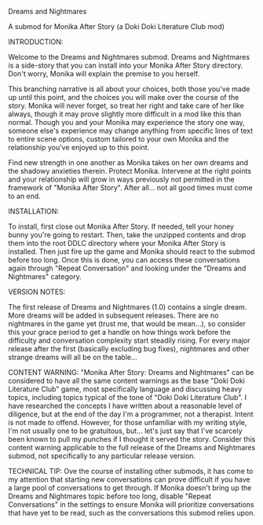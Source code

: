 Dreams and Nightmares

A submod for Monika After Story (a Doki Doki Literature Club mod)

INTRODUCTION:

Welcome to the Dreams and Nightmares submod.  Dreams and Nightmares is a side-story that you can install into your Monika After Story directory.  Don't worry, Monika will explain the premise to you herself.

This branching narrative is all about your choices, both those you've made up until this point, and the choices you will make over the course of the story.  Monika will never forget, so treat her right and take care of her like always, though it may prove slightly more difficult in a mod like this than normal.  Though you and your Monika may experience the story one way, someone else's experience may change anything from specific lines of text to entire scene options, custom tailored to your own Monika and the relationship you've enjoyed up to this point.

Find new strength in one another as Monika takes on her own dreams and the shadowy anxieties therein.  Protect Monika.  Intervene at the right points and your relationship will grow in ways previously not permitted in the framework of "Monika After Story".  After all... not all good times must come to an end.



INSTALLATION:

To install, first close out Monika After Story.  If needed, tell your honey bunny you're going to restart.  Then, take the unzipped contents and drop them into the root DDLC directory where your Monika After Story is installed.  Then just fire up the game and Monika should react to the submod before too long.  Once this is done, you can access these conversations again through "Repeat Conversation" and looking under the "Dreams and Nightmares" category.



VERSION NOTES:

The first release of Dreams and Nightmares (1.0) contains a single dream.  More dreams will be added in subsequent releases.  There are no nightmares in the game yet (trust me, that would be mean...), so consider this your grace period to get a handle on how things work before the difficulty and conversation complexity start steadily rising. For every major release after the first (basically excluding bug fixes), nightmares and other strange dreams will all be on the table...



CONTENT WARNING:
"Monika After Story:  Dreams and Nightmares" can be considered to have all the same content warnings as the base "Doki Doki Literature Club" game, most specifically language and discussing heavy topics, including topics typical of the tone of "Doki Doki Literature Club".  I have researched the concepts I have written about a reasonable level of diligence, but at the end of the day I'm a programmer, not a therapist.  Intent is not made to offend.  However, for those unfamiliar with my writing style, I'm not usually one to be gratuitous, but... let's just say that I've scarcely been known to pull my punches if I thought it served the story.  Consider this content warning applicable to the full release of the Dreams and Nightmares submod, not specifically to any particular release version.



TECHNICAL TIP:
Ove the course of installing other submods, it has come to my attention that starting new conversations can prove difficult if you have a large pool of conversations to get through.  If Monika doesn't bring up the Dreams and Nightmares topic before too long, disable "Repeat Conversations" in the settings to ensure Monika will prioritize conversations that have yet to be read, such as the conversations this submod relies upon.
